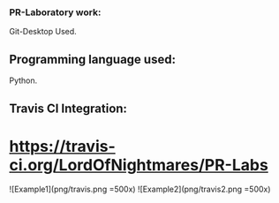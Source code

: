 ### PR-Laboratory work:
Git-Desktop Used.
## Programming language used:
Python.
## Travis CI Integration: 
# https://travis-ci.org/LordOfNightmares/PR-Labs
![Example1](png/travis.png =500x)
![Example2](png/travis2.png =500x)
